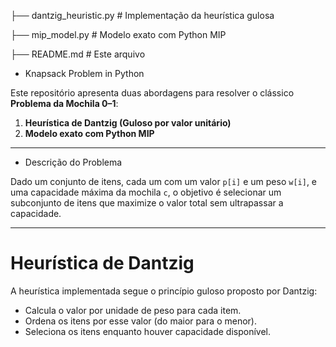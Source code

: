 ├── dantzig_heuristic.py     # Implementação da heurística gulosa

├── mip_model.py             # Modelo exato com Python MIP

├── README.md                # Este arquivo

- Knapsack Problem in Python

Este repositório apresenta duas abordagens para resolver o clássico **Problema da Mochila 0–1**:

1. **Heurística de Dantzig (Guloso por valor unitário)**
2. **Modelo exato com Python MIP**

---

- Descrição do Problema

Dado um conjunto de itens, cada um com um valor `p[i]` e um peso `w[i]`, e uma capacidade máxima da mochila `c`, o objetivo é selecionar um subconjunto de itens que maximize o valor total sem ultrapassar a capacidade.

---

# Heurística de Dantzig

A heurística implementada segue o princípio guloso proposto por Dantzig:

- Calcula o valor por unidade de peso para cada item.
- Ordena os itens por esse valor (do maior para o menor).
- Seleciona os itens enquanto houver capacidade disponível.
